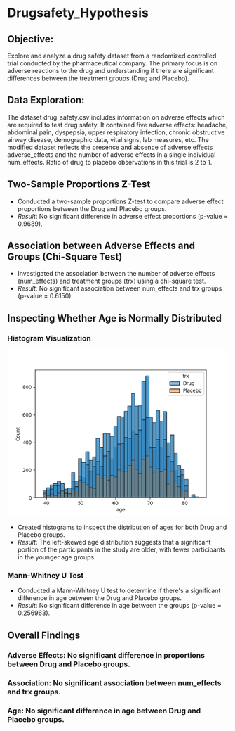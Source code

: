 # **Drugsafety_Hypothesis**


## Objective:
Explore and analyze a drug safety dataset from a randomized controlled trial conducted by the pharmaceutical company. The primary focus is on adverse reactions to the drug and understanding if there are significant differences between the treatment groups (Drug and Placebo).


## Data Exploration:
The dataset drug_safety.csv includes information on adverse effects which are required to test drug safety. It contained five adverse effects: headache, abdominal pain, dyspepsia, upper respiratory infection, chronic obstructive airway disease, demographic data, vital signs, lab measures, etc. The modified dataset reflects the presence and absence of adverse effects adverse_effects and the number of adverse effects in a single individual num_effects. Ratio of drug to placebo observations in this trial is 2 to 1.


## **Two-Sample Proportions Z-Test**
 - Conducted a two-sample proportions Z-test to compare adverse effect proportions between the Drug and Placebo groups.
 - *Result*: No significant difference in adverse effect proportions (p-value = 0.9639).


## **Association between Adverse Effects and Groups (Chi-Square Test)**
 - Investigated the association between the number of adverse effects (num_effects) and treatment groups (trx) using a chi-square test.
 - *Result*: No significant association between num_effects and trx groups (p-value = 0.6150).


## **Inspecting Whether Age is Normally Distributed**
 ### Histogram Visualization
 ![Age Distribution Histogram](https://github.com/VedaVangala/Drugsafety_Hypothesis/blob/main/plot.png)
 - Created histograms to inspect the distribution of ages for both Drug and Placebo groups.
 - *Result*: The left-skewed age distribution suggests that a significant portion of the participants in the study are older, with fewer participants in the younger age groups. 
 ### Mann-Whitney U Test
 - Conducted a Mann-Whitney U test to determine if there's a significant difference in age between the Drug and Placebo groups.
 - *Result*: No significant difference in age between the groups (p-value = 0.256963).


## **Overall Findings**

 ### Adverse Effects: No significant difference in proportions between Drug and Placebo groups.
 ### Association: No significant association between num_effects and trx groups.
 ### Age: No significant difference in age between Drug and Placebo groups.
